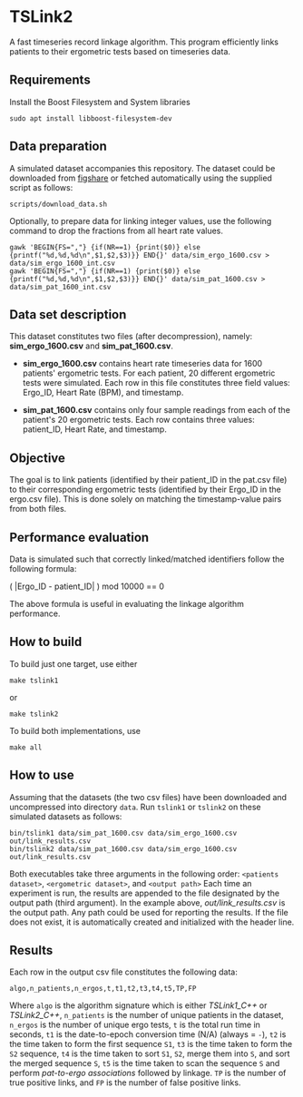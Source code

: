 # TSLink2 

A fast timeseries record linkage algorithm. This program efficiently links patients to their ergometric tests based on timeseries data. 

## Requirements

Install the Boost Filesystem and System libraries

```shell
sudo apt install libboost-filesystem-dev
```

## Data preparation

A simulated dataset accompanies this repository.
The dataset could be downloaded from [figshare](https://doi.org/10.6084/m9.figshare.19224786.v1) or
fetched automatically using the supplied script as follows:

```shell
scripts/download_data.sh
```

Optionally, to prepare data for linking integer values, use the following command to drop the 
fractions from all heart rate values.

```shell
gawk 'BEGIN{FS=","} {if(NR==1) {print($0)} else {printf("%d,%d,%d\n",$1,$2,$3)}} END{}' data/sim_ergo_1600.csv > data/sim_ergo_1600_int.csv
gawk 'BEGIN{FS=","} {if(NR==1) {print($0)} else {printf("%d,%d,%d\n",$1,$2,$3)}} END{}' data/sim_pat_1600.csv > data/sim_pat_1600_int.csv
```

## Data set description

This dataset constitutes two files (after decompression), namely: **sim_ergo_1600.csv** and **sim_pat_1600.csv**.

 - **sim_ergo_1600.csv** contains heart rate timeseries data for 1600 patients' ergometric tests. For each patient, 20 different ergometric tests were simulated. Each row in this file constitutes three field values: Ergo_ID, Heart Rate (BPM), and timestamp.

 - **sim_pat_1600.csv** contains only four sample readings from each of the patient's 20 ergometric tests. Each row contains three values: patient_ID, Heart Rate, and timestamp.

## Objective

The goal is to link patients (identified by their patient_ID in the pat.csv file) to their corresponding ergometric tests (identified by their Ergo_ID in the ergo.csv file). This is done solely on matching the timestamp-value pairs from both files.


## Performance evaluation

Data is simulated such that correctly linked/matched identifiers follow the following formula:

( |Ergo_ID - patient_ID| ) mod 10000 == 0

The above formula is useful in evaluating the linkage algorithm performance.

## How to build

To build just one target, use either
```shell
make tslink1
```
or
```shell
make tslink2
```
To build both implementations, use
```shell
make all
```

## How to use

Assuming that the datasets (the two csv files) have been downloaded and uncompressed into directory `data`.
Run `tslink1` or `tslink2` on these simulated datasets as follows: 
```shell
bin/tslink1 data/sim_pat_1600.csv data/sim_ergo_1600.csv out/link_results.csv
bin/tslink2 data/sim_pat_1600.csv data/sim_ergo_1600.csv out/link_results.csv
```
Both executables take three arguments in the following order:
`<patients dataset>`, `<ergometric dataset>`, and `<output path>` 
Each time an experiment is run,
the results are appended to the file designated by the output path (third argument).
In the example above, *out/link_results.csv* is the output path.
Any path could be used for reporting the results. 
If the file does not exist, it is automatically created and initialized with the header line.

## Results

Each row in the output csv file constitutes the following data:
```
algo,n_patients,n_ergos,t,t1,t2,t3,t4,t5,TP,FP
```
Where `algo` is the algorithm signature which is either *TSLink1_C++* or *TSLink2_C++*,
`n_patients` is the number of unique patients in the dataset,
`n_ergos` is the number of unique ergo tests,
`t` is the total run time in seconds,
`t1` is the date-to-epoch conversion time (N/A) (always = `-`),
`t2` is the time taken to form the first sequence `S1`,
`t3` is the time taken to form the `S2` sequence,
`t4` is the time taken to sort `S1`, `S2`, merge them into `S`, and sort the merged sequence `S`,
`t5` is the time taken to scan the sequence `S` and perform *pat-to-ergo associations* followed by linkage.
`TP` is the number of true positive links, and
`FP` is the number of false positive links.


